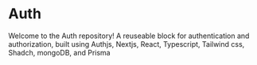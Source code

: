 # Auth

Welcome to the Auth repository! A reuseable block for authentication and authorization, built using Authjs, Nextjs, React, Typescript, Tailwind css, Shadch, mongoDB, and Prisma

<!-- ### The code inspierd by this [video](https://www.youtube.com/watch?v=1MTyCvS05V4).
### Credit goes to [Antonio Erdeljac](https://github.com/AntonioErdeljac)


**The code inspired by this [video](https://www.youtube.com/watch?v=1MTyCvS05V4).**  
**Credit goes to [Antonio Erdeljac](https://github.com/AntonioErdeljac)**

Key Features:
- 🔐 Next-auth v5 (Auth.js)
- 🚀 Next.js 14 with server actions
- 🔑 Credentials Provider
- 🌐 OAuth Provider (Social login with Google & GitHub)
- 🔒 Forgot password functionality
- ✉️ Email verification
- 📱 Two factor verification
- 👥 User roles (Admin & User)
- 🔓 Login component (Opens in redirect or modal)
- 📝 Register component
- 🤔 Forgot password component
- ✅ Verification component
- ⚠️ Error component
- 🔘 Login button
- 🚪 Logout button
- 🚧 Role Gate
- 🔍 Exploring next.js middleware
- 📈 Extending & Exploring next-auth session
- 🔄 Exploring next-auth callbacks
- 👤 useCurrentUser hook
- 🛂 useRole hook
- 🧑 currentUser utility
- 👮 currentRole utility
- 🖥️ Example with server component
- 💻 Example with client component
- 👑 Render content for admins using RoleGate component
- 🛡️ Protect API Routes for admins only
- 🔐 Protect Server Actions for admins only
- 📧 Change email with new verification in Settings page
- 🔑 Change password with old password confirmation in Settings page
- 🔔 Enable/disable two-factor auth in Settings page
- 🔄 Change user role in Settings page (for development purposes only)

### Prerequisites

**Node version 18.7.x**

### Installation

1. Clone the repository to your local machine:

    ```bash
    git clone https://github.com/abdout/auth.git
    ```

2. Navigate to the project directory:

    ```bash
    cd auth
    ```

3. Install dependencies:

    ```bash
    npm install
    ```
4. Setup .env file


```js
MONOGDB_URI=
DIRECT_URL=
AUTH_SECRET=
RESEND_API_KEY=
NEXT_PUBLIC_APP_URL=
DOMAIN=
```

5. Setup Prisma
```shell
npx prisma generate
npx prisma db push
```

6. Run the development server:

    ```bash
    npm run dev
    ```

- Open your browser and navigate to [http://localhost:3000](http://localhost:3000) to view the components.

### Documentation 

To start with ease, you may browse the [Technical Record Document](https://github.com/abdout/auth/blob/main/TRD.md).  

# Support

If you have any questions or need assistance, feel free to [open an issue](https://github.com/abdout/auth/issues) in the repository, or reach out to us on [Discord](https://discord.com/invite/uPa4gGG62c).
